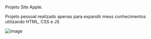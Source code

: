 Projeto Site Apple.

Projeto pessoal realizado apenas para expandir meus conhecimentos utilizando HTML, CSS e JS

![image](https://github.com/Maarola/Site-Iphone/assets/126696230/eea99dba-a8a5-4e59-8624-44bff967c314)

